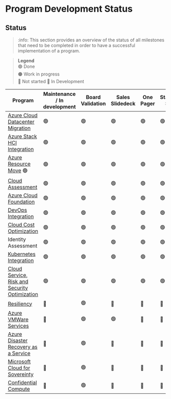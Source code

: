 # Program Development Status

## Status

>:info: This section provides an overview of the status of all milestones that need to be completed in order to have a successful implementation of a program.

> **Legend**\
> :green_circle: Done\
> :orange_circle: Work in progress\
> :red_circle: Not started
> :wrench: In Development

|Program|Maintenance / In development|Board Validation|Sales Slidedeck|One Pager|Standard SOW|Program slidedeck|Docs Cegeka Basic|MVP|Sales Guides|Docs Cegeka Completed|
|---|---|---|---|---|---|---|---|---|---|---|
| [Azure Cloud Datacenter Migration](Azure%20Cloud%20Datacenter%20Migration/ProgramInformation.md)| :green_circle: | :green_circle: |  :green_circle: |  :green_circle: |  :green_circle: |  :green_circle: |  :green_circle: |  :green_circle: | :green_circle: | :green_circle: |
| [Azure Stack HCI Integration](Azure%20Stack%20HCI%20Integration/ProgramInformation.md)| :green_circle: | :green_circle: |  :green_circle: |  :green_circle: |  :green_circle: |  :green_circle: |  :green_circle: |  :green_circle: | :green_circle: | :green_circle: |
| [Azure Resource Move](Azure%20Resource%20Move/ProgramInformation.md) :green_circle: | :green_circle: |  :green_circle: |  :green_circle: |  :green_circle: |  :green_circle: |  :green_circle: |  :green_circle: | :green_circle: | :green_circle: |
| [Cloud Assessment](Cloud%20Assessment/ProgramInformation.md)| :green_circle: | :green_circle: |  :green_circle: |  :green_circle: |  :green_circle: |  :green_circle: |  :green_circle: |  :green_circle: | :green_circle: | :green_circle: |
| [Azure Cloud Foundation](Azure%20Cloud%20Foundation/ProgramInformation.md)| :green_circle: | :green_circle: |  :green_circle: |  :green_circle: |  :green_circle: |  :green_circle: |  :green_circle: |  :green_circle: | :green_circle: | :green_circle: |
| [DevOps Integration](DevOps%20Integration/ProgramInformation.md)| :green_circle: | :green_circle: |  :green_circle: |  :green_circle: |  :green_circle: |  :green_circle: |  :green_circle: |  :green_circle: | :green_circle: | :green_circle: |
| [Cloud Cost Optimization](Cloud%20Cost%20Optimization/ProgramInformation.md)| :green_circle: | :green_circle: |  :green_circle: |  :green_circle: |  :green_circle: |  :green_circle: |  :green_circle: |  :green_circle: | :green_circle: | :green_circle: |
| Identity Assessment| :green_circle: |  :green_circle: |  :green_circle: |  :green_circle: |  :green_circle: |  :green_circle: |  :green_circle: | :green_circle: | :green_circle: |
| [Kubernetes Integration](Kubernetes%20Integration/ProgramInformation.md)| :green_circle: | :green_circle: |  :green_circle: |  :green_circle: |  :green_circle: |  :green_circle: |  :green_circle: |  :green_circle: | :green_circle: | :green_circle: |
| [Cloud Service, Risk and Security Optimization](Cloud%20Service,%20Risk%20and%20Security%20Optimization/ProgramInformation.md)| :green_circle: |  :green_circle: |  :green_circle: |  :green_circle: |  :green_circle: |  :green_circle: |  :green_circle: | :green_circle: | :green_circle: |
| [Resiliency](Resiliency/ProgramInformation.md)| :wrench: | :green_circle: |  :red_circle: |  :red_circle: |  :red_circle: |  :orange_circle: |  :green_circle: |  :red_circle: | :red_circle: | :green_circle: |
| [Azure VMWare Services](Azure%20VMWare%20Services/ProgramInformation.md)| :wrench: | :green_circle: |  :green_circle: |  :red_circle: |  :red_circle: |  :red_circle: |  :red_circle: |  :red_circle: | :red_circle: | :green_circle: |
| [Azure Disaster Recovery as a Service](Azure%20Disaster%20Recovery%20as%20a%20Service/ProgramInformation.md)| :wrench: | :green_circle: |  :red_circle: |  :red_circle: |  :red_circle: |  :red_circle: |  :red_circle: |  :red_circle: | :red_circle: | :green_circle: |
| [Microsoft Cloud for Sovereinty](Azure%20Cloud%20Foundation/Program%20-%20Microsoft%20Cloud%20for%20Sovereignty/ProgramInformation.md)| :wrench: | :green_circle: |  :red_circle: |  :red_circle: |  :red_circle: |  :red_circle: |  :red_circle: |  :red_circle: | :red_circle: | :green_circle: |
| [Confidential Compute](Azure%20Cloud%20Foundation/Program%20-%20Confidential%20Compute/ProgramInformation.md)| :wrench: | :green_circle: |  :red_circle: |  :red_circle: |  :red_circle: |  :red_circle: |  :red_circle: |  :red_circle: | :red_circle: | :green_circle: |
